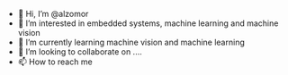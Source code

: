 - 👋 Hi, I’m @alzomor
- 👀 I’m interested in embedded systems, machine learning and machine vision
- 🌱 I’m currently learning machine vision and machine learning
- 💞️ I’m looking to collaborate on ....
- 📫 How to reach me 

<!---
alzomor/alzomor is a ✨ special ✨ repository because its `README.md` (this file) appears on your GitHub profile.
You can click the Preview link to take a look at your changes.
--->
